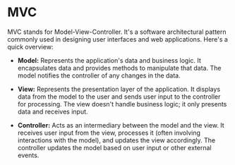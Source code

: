 # MVC

MVC stands for Model-View-Controller. It's a software architectural pattern commonly used in designing user interfaces and web applications. Here's a quick overview:

 - **Model:** Represents the application's data and business logic. It encapsulates data and provides methods to manipulate that data. The model notifies the controller of any changes in the data.

 - **View:** Represents the presentation layer of the application. It displays data from the model to the user and sends user input to the controller for processing. The view doesn't handle business logic; it only presents data and receives input.

 - **Controller:** Acts as an intermediary between the model and the view. It receives user input from the view, processes it (often involving interactions with the model), and updates the view accordingly. The controller updates the model based on user input or other external events.